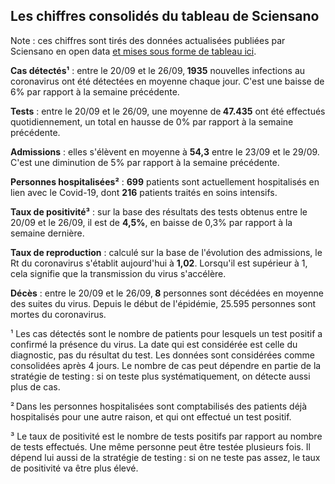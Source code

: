 <h2>Les chiffres consolidés du tableau de Sciensano</h2><p>Note : ces chiffres sont tirés des données actualisées publiées par Sciensano en open data <a href='https://datastudio.google.com/embed/u/0/reporting/c14a5cfc-cab7-4812-848c-0369173148ab/page/ZwmOB_blank'>et mises sous forme de tableau ici</a>.<p><strong>Cas détectés¹</strong> : entre le 20/09 et le 26/09,<strong> 1935</strong> nouvelles infections au coronavirus ont été détectées en moyenne chaque jour. C'est une baisse de 6% par rapport à la semaine précédente.<p><strong>Tests</strong> : entre le 20/09 et le 26/09, une moyenne de<strong> 47.435</strong> ont été effectués quotidiennement, un total en hausse de 0% par rapport à la semaine précédente.<p><strong>Admissions</strong> : elles s'élèvent en moyenne à <strong> 54,3</strong> entre le 23/09 et le 29/09. C'est une diminution de 5% par rapport à la semaine précédente.<p><strong>Personnes hospitalisées²</strong> : <strong>699</strong> patients sont actuellement hospitalisés en lien avec le Covid-19, dont <strong>216</strong> patients traités en soins intensifs.<p><strong>Taux de positivité³</strong> : sur la base des résultats des tests obtenus entre le 20/09 et le 26/09, il est de <strong>4,5%</strong>, en baisse de 0,3% par rapport à la semaine dernière.<p><strong>Taux de reproduction</strong> : calculé sur la base de l'évolution des admissions, le Rt du coronavirus s'établit aujourd'hui à <strong>1,02</strong>. Lorsqu'il est supérieur à 1, cela signifie que la transmission du virus s'accélère.<p><strong>Décès</strong> : entre le 20/09 et le 26/09,<strong> 8</strong> personnes sont décédées en moyenne des suites du virus. Depuis le début de l'épidémie, 25.595 personnes sont mortes du coronavirus.<p>¹ Les cas détectés sont le nombre de patients pour lesquels un test positif a confirmé la présence du virus. La date qui est considérée est celle du diagnostic, pas du résultat du test. Les données sont considérées comme consolidées après 4 jours. Le nombre de cas peut dépendre en partie de la stratégie de testing : si on teste plus systématiquement, on détecte aussi plus de cas.<p>² Dans les personnes hospitalisées sont comptabilisés des patients déjà hospitalisés pour une autre raison, et qui ont effectué un test positif.<p>³ Le taux de positivité est le nombre de tests positifs par rapport au nombre de tests effectués. Une même personne peut être testée plusieurs fois. Il dépend lui aussi de la stratégie de testing : si on ne teste pas assez, le taux de positivité va être plus élevé.